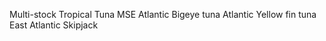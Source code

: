 Multi-stock Tropical Tuna MSE
Atlantic Bigeye tuna
Atlantic Yellow fin tuna
East Atlantic Skipjack 
